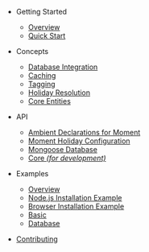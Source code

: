 - Getting Started
  - [Overview](README.md)
  - [Quick Start](quick-start.md)

- Concepts
  - [Database Integration](concepts.md#database-integration)
  - [Caching](concepts.md#caching)
  - [Tagging](concepts.md#tagging)
  - [Holiday Resolution](concepts.md#holiday-resolution)
  - [Core Entities](concepts.md#core-entities)

- API
  - [Ambient Declarations for Moment](https://github.com/nesto-software/moment-holiday/tree/typedoc/typedocs/interfaces/api._moment_.moment.md)
  - [Moment Holiday Configuration](https://github.com/nesto-software/moment-holiday/tree/typedoc/typedocs/classes/api.syncmomentholiday.md)
  - [Mongoose Database](https://github.com/nesto-software/moment-holiday/tree/typedoc/typedocs/modules/database_mongoose.md)
  - [Core *(for development)*](https://github.com/nesto-software/moment-holiday/tree/typedoc/typedocs/modules/core.md)

- Examples
  - [Overview](examples/README.md)
  - [Node.js Installation Example](/node.md)
  - [Browser Installation Example](/browser.md)
  - [Basic](examples/basic.md)
  - [Database](examples/database.md)

- [Contributing](CONTRIBUTING.md)